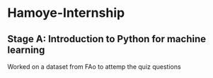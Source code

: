 # Hamoye-Internship
## Stage A: Introduction to Python for machine learning
Worked on a dataset from FAo to attemp the quiz questions
